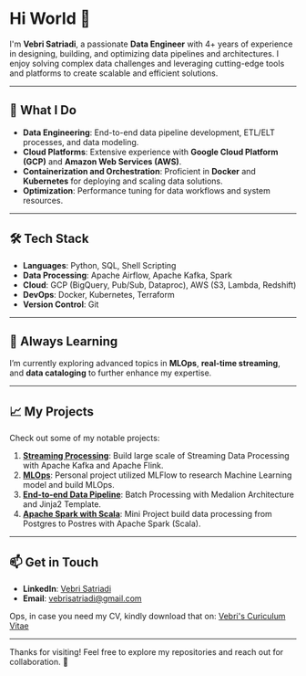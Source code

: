 # Hi World 👋  

I'm **Vebri Satriadi**, a passionate **Data Engineer** with 4+ years of experience in designing, building, and optimizing data pipelines and architectures. I enjoy solving complex data challenges and leveraging cutting-edge tools and platforms to create scalable and efficient solutions.  

---

## 🚀 What I Do  
- **Data Engineering**: End-to-end data pipeline development, ETL/ELT processes, and data modeling.  
- **Cloud Platforms**: Extensive experience with **Google Cloud Platform (GCP)** and **Amazon Web Services (AWS)**.  
- **Containerization and Orchestration**: Proficient in **Docker** and **Kubernetes** for deploying and scaling data solutions.  
- **Optimization**: Performance tuning for data workflows and system resources.  

---

## 🛠️ Tech Stack  
- **Languages**: Python, SQL, Shell Scripting  
- **Data Processing**: Apache Airflow, Apache Kafka, Spark  
- **Cloud**: GCP (BigQuery, Pub/Sub, Dataproc), AWS (S3, Lambda, Redshift)  
- **DevOps**: Docker, Kubernetes, Terraform  
- **Version Control**: Git  

---

## 🌱 Always Learning  
I’m currently exploring advanced topics in **MLOps**, **real-time streaming**, and **data cataloging** to further enhance my expertise.  

---

## 📈 My Projects  
Check out some of my notable projects:  
1. **[Streaming Processing](https://github.com/vebrisatriadi/stream-processing)**: Build large scale of Streaming Data Processing with Apache Kafka and Apache Flink.  
2. **[MLOps](https://github.com/vebrisatriadi/mlops)**: Personal project utilized MLFlow to research Machine Learning model and build MLOps.  
3. **[End-to-end Data Pipeline](https://github.com/vebrisatriadi/end-to-end-pipeline)**: Batch Processing with Medalion Architecture and Jinja2 Template.
4. **[Apache Spark with Scala](https://github.com/vebrisatriadi/scala-spark)**: Mini Project build data processing from Postgres to Postres with Apache Spark (Scala).    

---

## 📫 Get in Touch  
- **LinkedIn**: [Vebri Satriadi](https://www.linkedin.com/in/vebri-satriadi/)
- **Email**: vebrisatriadi@gmail.com

Ops, in case you need my CV, kindly download that on:
[Vebri's Curiculum Vitae](https://drive.google.com/file/d/1eQEtlWzLuRZCZeux3HJbLaekhC48c3CU/view?usp=sharing)

---

Thanks for visiting! Feel free to explore my repositories and reach out for collaboration. 🚀  
